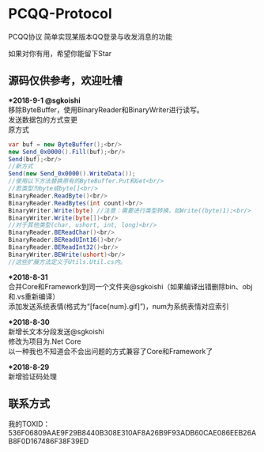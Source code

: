 # PCQQ-Protocol
PCQQ协议
简单实现某版本QQ登录与收发消息的功能


如果对你有用，希望你能留下Star


源码仅供参考，欢迎吐槽
------------------------------------------
<b>*2018-9-1 @sgkoishi</b><br/>
移除ByteBuffer，使用BinaryReader和BinaryWriter进行读写。<br/>
发送数据包的方式变更<br/>
原方式<br/>
```C#
var buf = new ByteBuffer();<br/>
new Send_0x0000().Fill(buf);<br/>
Send(buf);<br/>
//新方式
Send(new Send_0x0000().WriteData());
//使用以下方法替换原有的ByteBuffer.Put和Get<br/>
//若类型为byte或byte[]<br/>
BinaryReader.ReadByte()<br/>
BinaryReader.ReadBytes(int count)<br/>
BinaryWriter.Write(byte) //注意：需要进行类型转换，如Write((byte)1);<br/>
BinaryWriter.Write(byte[])<br/>
//对于其他类型(char, ushort, int, long)<br/>
BinaryReader.BEReadChar()<br/>
BinaryReader.BEReadUInt16()<br/>
BinaryReader.BEReadInt32()<br/>
BinaryWriter.BEWrite(ushort)<br/>
//这些扩展方法定义于Utils.Util.cs内。
```
<b>*2018-8-31</b>
<br/>
合并Core和Framework到同一个文件夹@sgkoishi（如果编译出错删除bin、obj和.vs重新编译）
<br/>
添加发送系统表情(格式为“[face{num}.gif]”)，num为系统表情对应索引

<b>*2018-8-30</b>
<br/>
新增长文本分段发送@sgkoishi
<br/>
修改为项目为.Net Core
<br/>
以一种我也不知道会不会出问题的方式兼容了Core和Framework了

<b>*2018-8-29</b>
<br/>
新增验证码处理

联系方式
------------------------------------------
我的TOXID：536F06809AAE9F29B8440B308E310AF8A26B9F93ADB60CAE086EEB26AB8F0D167486F38F39ED
<br>
<!--img src="/tox_save.png?raw=true" style="width:275px;" alt="联系方式"-->
<br>
